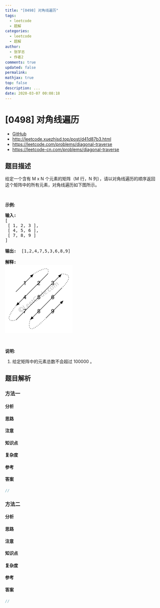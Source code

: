 ```yaml
---
title: "[0498] 对角线遍历"
tags:
  - leetcode
  - 题解
categories:
  - leetcode
  - 题解
author:
  - 张学志
  - 作者2
comments: true
updated: false
permalink:
mathjax: true
top: false
description: ...
date: 2020-03-07 00:08:18
---
```



# [0498] 对角线遍历
* [GitHub](https://github.com/algoboy101/LeetCodeCrowdsource/tree/master/_posts/QA/%5B0498%5D%20%E5%AF%B9%E8%A7%92%E7%BA%BF%E9%81%8D%E5%8E%86.md)
* http://leetcode.xuezhisd.top/post/d41d87b3.html
* https://leetcode.com/problems/diagonal-traverse
* https://leetcode-cn.com/problems/diagonal-traverse


## 题目描述

<p>给定一个含有 M x N 个元素的矩阵（M 行，N 列），请以对角线遍历的顺序返回这个矩阵中的所有元素，对角线遍历如下图所示。</p>

<p>&nbsp;</p>

<p><strong>示例:</strong></p>

<pre><strong>输入:</strong>
[
 [ 1, 2, 3 ],
 [ 4, 5, 6 ],
 [ 7, 8, 9 ]
]

<strong>输出:</strong>  [1,2,4,7,5,3,6,8,9]

<strong>解释:</strong>
<img src="https://raw.githubusercontent.com/algoboy101/LeetCodeCrowdsource/master/imgs/diagonal_traverse.png" style="width: 220px;">
</pre>

<p>&nbsp;</p>

<p><strong>说明:</strong></p>

<ol>
	<li>给定矩阵中的元素总数不会超过 100000 。</li>
</ol>



## 题目解析


### 方法一

#### 分析

#### 思路

#### 注意

#### 知识点

#### 复杂度

#### 参考

#### 答案

```cpp
//
```


### 方法二

#### 分析

#### 思路

#### 注意

#### 知识点

#### 复杂度

#### 参考

#### 答案

```cpp
//
```


